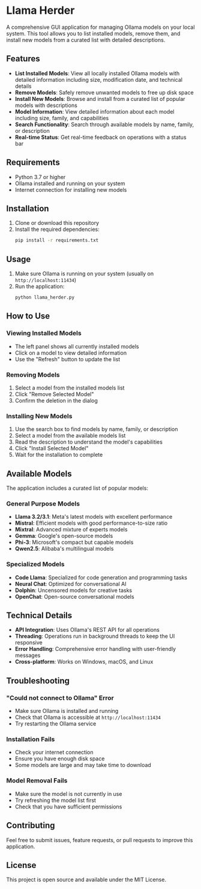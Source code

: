 # Llama Herder

A comprehensive GUI application for managing Ollama models on your local system. This tool allows you to list installed models, remove them, and install new models from a curated list with detailed descriptions.

## Features

- **List Installed Models**: View all locally installed Ollama models with detailed information including size, modification date, and technical details
- **Remove Models**: Safely remove unwanted models to free up disk space
- **Install New Models**: Browse and install from a curated list of popular models with descriptions
- **Model Information**: View detailed information about each model including size, family, and capabilities
- **Search Functionality**: Search through available models by name, family, or description
- **Real-time Status**: Get real-time feedback on operations with a status bar

## Requirements

- Python 3.7 or higher
- Ollama installed and running on your system
- Internet connection for installing new models

## Installation

1. Clone or download this repository
2. Install the required dependencies:
   ```bash
   pip install -r requirements.txt
   ```

## Usage

1. Make sure Ollama is running on your system (usually on `http://localhost:11434`)
2. Run the application:
   ```bash
   python llama_herder.py
   ```

## How to Use

### Viewing Installed Models
- The left panel shows all currently installed models
- Click on a model to view detailed information
- Use the "Refresh" button to update the list

### Removing Models
1. Select a model from the installed models list
2. Click "Remove Selected Model"
3. Confirm the deletion in the dialog

### Installing New Models
1. Use the search box to find models by name, family, or description
2. Select a model from the available models list
3. Read the description to understand the model's capabilities
4. Click "Install Selected Model"
5. Wait for the installation to complete

## Available Models

The application includes a curated list of popular models:

### General Purpose Models
- **Llama 3.2/3.1**: Meta's latest models with excellent performance
- **Mistral**: Efficient models with good performance-to-size ratio
- **Mixtral**: Advanced mixture of experts models
- **Gemma**: Google's open-source models
- **Phi-3**: Microsoft's compact but capable models
- **Qwen2.5**: Alibaba's multilingual models

### Specialized Models
- **Code Llama**: Specialized for code generation and programming tasks
- **Neural Chat**: Optimized for conversational AI
- **Dolphin**: Uncensored models for creative tasks
- **OpenChat**: Open-source conversational models

## Technical Details

- **API Integration**: Uses Ollama's REST API for all operations
- **Threading**: Operations run in background threads to keep the UI responsive
- **Error Handling**: Comprehensive error handling with user-friendly messages
- **Cross-platform**: Works on Windows, macOS, and Linux

## Troubleshooting

### "Could not connect to Ollama" Error
- Make sure Ollama is installed and running
- Check that Ollama is accessible at `http://localhost:11434`
- Try restarting the Ollama service

### Installation Fails
- Check your internet connection
- Ensure you have enough disk space
- Some models are large and may take time to download

### Model Removal Fails
- Make sure the model is not currently in use
- Try refreshing the model list first
- Check that you have sufficient permissions

## Contributing

Feel free to submit issues, feature requests, or pull requests to improve this application.

## License

This project is open source and available under the MIT License.
